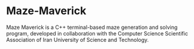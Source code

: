 # Maze-Maverick
 Maze Maverick is a C++ terminal-based maze generation and solving program, developed in collaboration with the Computer Science Scientific Association of Iran University of Science and Technology.
